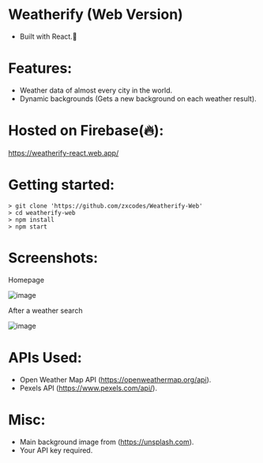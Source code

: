 # Weatherify (Web Version)
* Built with React.💙

# Features:
* Weather data of almost every city in the world.
* Dynamic backgrounds (Gets a new background on each weather result).

# Hosted on Firebase(🔥):
https://weatherify-react.web.app/

# Getting started:
```
> git clone 'https://github.com/zxcodes/Weatherify-Web'
> cd weatherify-web
> npm install
> npm start
```

# Screenshots:

 Homepage

![image](https://user-images.githubusercontent.com/44538497/119219215-0a2d4600-bb02-11eb-88df-0402d2c661ab.png)

 After a weather search

![image](https://user-images.githubusercontent.com/44538497/119219498-88d6b300-bb03-11eb-9e76-6b4f2f38ca5f.png)
# APIs Used:
* Open Weather Map API (https://openweathermap.org/api).
* Pexels API (https://www.pexels.com/api/).

# Misc:
* Main background image from (https://unsplash.com).
* Your API key required.
